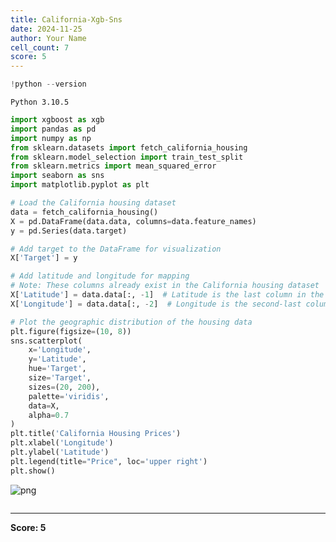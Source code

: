 ```yaml
---
title: California-Xgb-Sns
date: 2024-11-25
author: Your Name
cell_count: 7
score: 5
---
```


```python
!python --version
```

    Python 3.10.5



```python
import xgboost as xgb
import pandas as pd
import numpy as np
from sklearn.datasets import fetch_california_housing
from sklearn.model_selection import train_test_split
from sklearn.metrics import mean_squared_error
import seaborn as sns
import matplotlib.pyplot as plt
```


```python
# Load the California housing dataset
data = fetch_california_housing()
X = pd.DataFrame(data.data, columns=data.feature_names)
y = pd.Series(data.target)
```


```python
# Add target to the DataFrame for visualization
X['Target'] = y
```


```python
# Add latitude and longitude for mapping
# Note: These columns already exist in the California housing dataset
X['Latitude'] = data.data[:, -1]  # Latitude is the last column in the dataset
X['Longitude'] = data.data[:, -2]  # Longitude is the second-last column
```


```python
# Plot the geographic distribution of the housing data
plt.figure(figsize=(10, 8))
sns.scatterplot(
    x='Longitude', 
    y='Latitude', 
    hue='Target', 
    size='Target', 
    sizes=(20, 200), 
    palette='viridis', 
    data=X, 
    alpha=0.7
)
plt.title('California Housing Prices')
plt.xlabel('Longitude')
plt.ylabel('Latitude')
plt.legend(title="Price", loc='upper right')
plt.show()
```


    
![png](/mlnotes/images/california-xgb-sns_5_0.png)
    



```python

```


---
**Score: 5**